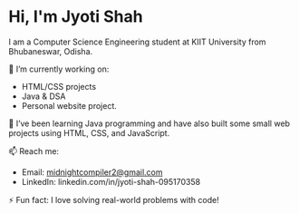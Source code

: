 # Hi, I'm Jyoti Shah

I am a Computer Science Engineering student at KIIT University from Bhubaneswar, Odisha.

🔭 I’m currently working on:
- HTML/CSS projects
- Java & DSA
- Personal website project.

🌱 I’ve been learning Java programming and have also built some small web projects using HTML, CSS, and JavaScript.

📫 Reach me:
- Email: midnightcompiler2@gmail.com
- LinkedIn: linkedin.com/in/jyoti-shah-095170358

⚡ Fun fact: I love solving real-world problems with code!
